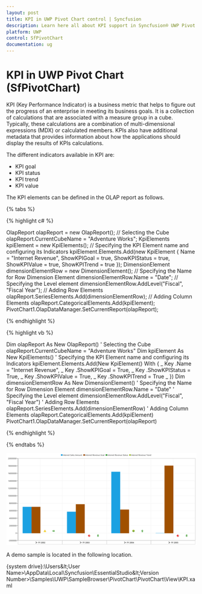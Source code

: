 ```yaml
---
layout: post
title: KPI in UWP Pivot Chart control | Syncfusion
description: Learn here all about KPI support in Syncfusion® UWP Pivot Chart (SfPivotChart) control and more.
platform: UWP
control: SfPivotChart
documentation: ug
---
```


# KPI in UWP Pivot Chart (SfPivotChart)

KPI (Key Performance Indicator) is a business metric that helps to figure out the progress of an enterprise in meeting its business goals. It is a collection of calculations that are associated with a measure group in a cube. Typically, these calculations are a combination of multi-dimensional expressions (MDX) or calculated members. KPIs also have additional metadata that provides information about how the applications should display the results of KPIs calculations.

The different indicators available in KPI are:

* KPI goal
* KPI status
* KPI trend
* KPI value

The KPI elements can be defined in the OLAP report as follows.

{% tabs %}

{% highlight c# %}

OlapReport olapReport = new OlapReport();
// Selecting the Cube
olapReport.CurrentCubeName = "Adventure Works";
KpiElements kpiElement = new KpiElements();
// Specifying the KPI Element name and configuring its Indicators
kpiElement.Elements.Add(new KpiElement
{
    Name = "Internet Revenue",
    ShowKPIGoal = true,
    ShowKPIStatus = true,
    ShowKPIValue = true,
    ShowKPITrend = true
});
DimensionElement dimensionElementRow = new DimensionElement();
// Specifying the Name for Row Dimension Element
dimensionElementRow.Name = "Date";
// Specifying the Level element
dimensionElementRow.AddLevel("Fiscal", "Fiscal Year");
// Adding Row Elements
olapReport.SeriesElements.Add(dimensionElementRow);
// Adding Column Elements
olapReport.CategoricalElements.Add(kpiElement);
PivotChart1.OlapDataManager.SetCurrentReport(olapReport);

{% endhighlight %}

{% highlight vb %}

Dim olapReport As New OlapReport()
' Selecting the Cube
olapReport.CurrentCubeName = "Adventure Works"
Dim kpiElement As New KpiElements()
' Specifying the KPI Element name and configuring its Indicators
kpiElement.Elements.Add(New KpiElement() With { _
	Key .Name = "Internet Revenue", _
	Key .ShowKPIGoal = True, _
	Key .ShowKPIStatus = True, _
	Key .ShowKPIValue = True, _
	Key .ShowKPITrend = True _
})
Dim dimensionElementRow As New DimensionElement()
' Specifying the Name for Row Dimension Element
dimensionElementRow.Name = "Date"
' Specifying the Level element
dimensionElementRow.AddLevel("Fiscal", "Fiscal Year")
' Adding Row Elements
olapReport.SeriesElements.Add(dimensionElementRow)
' Adding Column Elements
olapReport.CategoricalElements.Add(kpiElement)
PivotChart1.OlapDataManager.SetCurrentReport(olapReport)

{% endhighlight %}

{% endtabs %}

![kpi_image1](Kpi_images/kpi_image1.png)

A demo sample is located in the following location.

{system drive}:\Users\&lt;User Name&gt;\AppData\Local\Syncfusion\EssentialStudio\&lt;Version Number&gt;\Samples\UWP\SampleBrowser\PivotChart\PivotChart\View\KPI.xaml
